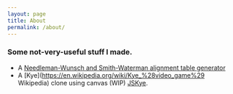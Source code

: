 ```yaml
---
layout: page
title: About
permalink: /about/
---
```


### Some not-very-useful stuff I made.

* A [Needleman-Wunsch and Smith-Waterman alignment table generator](https://partinez.github.io/Needle-Water/)
* A [Kye](https://en.wikipedia.org/wiki/Kye_%28video_game%29 Wikipedia) clone using canvas (WIP) [JSKye](https://partinez.github.io/JSgame/).
